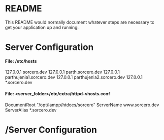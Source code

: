 # README #

This README would normally document whatever steps are necessary to get your application up and running.

# Server Configuration #

#### File: /etc/hosts #### 
127.0.0.1 sorcero.dev
127.0.0.1 parth.sorcero.dev
127.0.0.1 parthujenia1.sorcero.dev
127.0.0.1 parthujenia2.sorcero.dev
127.0.0.1 *.sorcero.dev


#### File: <server_folder>/etc/extra/httpd-vhosts.conf ####
<VirtualHost sorcero.dev:80>
    DocumentRoot "/opt/lampp/htdocs/sorcero"
    ServerName www.sorcero.dev
    ServerAlias *.sorcero.dev
</VirtualHost>

# /Server Configuration #